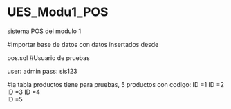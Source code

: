 # UES_Modu1_POS
sistema POS del modulo 1

#Importar base de datos con datos insertados desde

pos.sql
#Usuario de pruebas

user: admin
pass: sis123

#la tabla productos tiene para pruebas, 5 productos con codigo:
ID =1
ID =2
ID =3
ID =4  
ID =5
